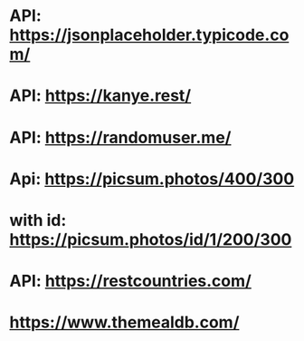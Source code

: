 # API: https://jsonplaceholder.typicode.com/
# API: https://kanye.rest/
# API: https://randomuser.me/
# Api: https://picsum.photos/400/300
# with id: https://picsum.photos/id/1/200/300
# API: https://restcountries.com/
# https://www.themealdb.com/